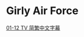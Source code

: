 # Girly Air Force

[01-12 TV 简繁中文字幕](https://github.com/Nekomoekissaten-SUB/Nekomoekissaten-Storage/releases/download/subtitles_pkg/Girly-Air-Force_Web_zho.7z)

